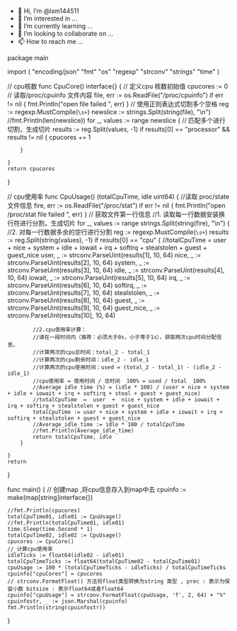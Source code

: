 - 👋 Hi, I’m @lxm144511
- 👀 I’m interested in ...
- 🌱 I’m currently learning ...
- 💞️ I’m looking to collaborate on ...
- 📫 How to reach me ...

package main

import (
	"encoding/json"
	"fmt"
	"os"
	"regexp"
	"strconv"
	"strings"
	"time"
)

// cpu核数
func CpuCore() interface{} {
	// 定义cpu 核数初始值
	cpucores := 0
	// 读取/proc/cpuinfo 文件内容
	file, err := os.ReadFile("/proc/cpuinfo")
	if err != nil {
		fmt.Println("open  file  failed ", err)
	}
	// 使用正则表达式切割多个空格
	reg := regexp.MustCompile(`\s+`)
	newslice := strings.Split(string(file), "\n")
	//fmt.Println(len(newslice))
	for _, values := range newslice {
		// 匹配多个进行切割，生成切片
		results := reg.Split(values, -1)
		if results[0] == "processor" && results != nil {
			cpucores += 1

		}

	}
	return cpucores
}

// cpu使用率
func CpuUsage() (totalCpuTime, idle uint64) {
	//读取 proc/state 文件信息
	fire, err := os.ReadFile("/proc/stat")
	if err != nil {
		fmt.Println("open /proc/stat file failed ", err)
	}
	// 获取文件第一行信息
	//1. 读取每一行数据安装换行符进行分割，生成切片
	for _, values := range strings.Split(string(fire), "\n") {
		//2. 对每一行数据多余的空行进行分割
		reg := regexp.MustCompile(`\s+`)
		results := reg.Split(string(values), -1)
		if results[0] == "cpu" {
			//totalCpuTime  =  user  +  nice + system + idle + iowait + irq + softirq + stealstolen + guest + guest_nice
			user, _ := strconv.ParseUint(results[1], 10, 64)
			nice, _ := strconv.ParseUint(results[2], 10, 64)
			system, _ := strconv.ParseUint(results[3], 10, 64)
			idle, _ := strconv.ParseUint(results[4], 10, 64)
			iowait, _ := strconv.ParseUint(results[5], 10, 64)
			irq, _ := strconv.ParseUint(results[6], 10, 64)
			softirq, _ := strconv.ParseUint(results[7], 10, 64)
			stealstolen, _ := strconv.ParseUint(results[8], 10, 64)
			guest, _ := strconv.ParseUint(results[9], 10, 64)
			guest_nice, _ := strconv.ParseUint(results[10], 10, 64)

			//2.cpu使用率计算：
			//请在一段时间内（推荐：必须大于0s，小于等于1s），获取两次cpu时间分配信息。
			//计算两次的cpu总时间：total_2 - total_1
			//计算两次的cpu剩余时间：idle_2 - idle_1
			//计算两次的cpu使用时间：used = (total_2 - total_1) - (idle_2 - idle_1)
			//cpu使用率 = 使用时间 / 总时间  100% = used / total  100%
			//Average idle time (%) = (idle * 100) / (user + nice + system + idle + iowait + irq + softirq + steal + guest + guest_nice)
			//totalCpuTime  =  user  +  nice + system + idle + iowait + irq + softirq + stealstolen + guest + guest_nice
			totalCpuTime := user + nice + system + idle + iowait + irq + softirq + stealstolen + guest + guest_nice
			//Average_idle_time := idle * 100 / totalCpuTime
			//fmt.Println(Average_idle_time)
			return totalCpuTime, idle
		}

	}
	return

}

func main() {
	// 创建map ,将cpu信息存入到map中去
	cpuinfo := make(map[string]interface{})

	//fmt.Println(cpucores)
	totalCpuTime01, idle01 := CpuUsage()
	//fmt.Println(totalCpuTime01, idle01)
	time.Sleep(time.Second * 1)
	totalCpuTime02, idle02 := CpuUsage()
	cpucores := CpuCore()
	// 计算cpu使用率
	idleTicks := float64(idle02 - idle01)
	totalCpuTimeTicks := float64(totalCpuTime02 - totalCpuTime01)
	cpuUsage := 100 * (totalCpuTimeTicks - idleTicks) / totalCpuTimeTicks
	cpuinfo["cpuCores"] = cpucores
	// strconv.FormatFloat() 方法将float类型转换为string 类型 , prec : 表示为保留小数 bitsize : 表示float64或者float64
	cpuinfo["cpuUsage"] = strconv.FormatFloat(cpuUsage, 'f', 2, 64) + "%"
	cpuinfostr, _ := json.Marshal(cpuinfo)
	fmt.Println(string(cpuinfostr))

}
